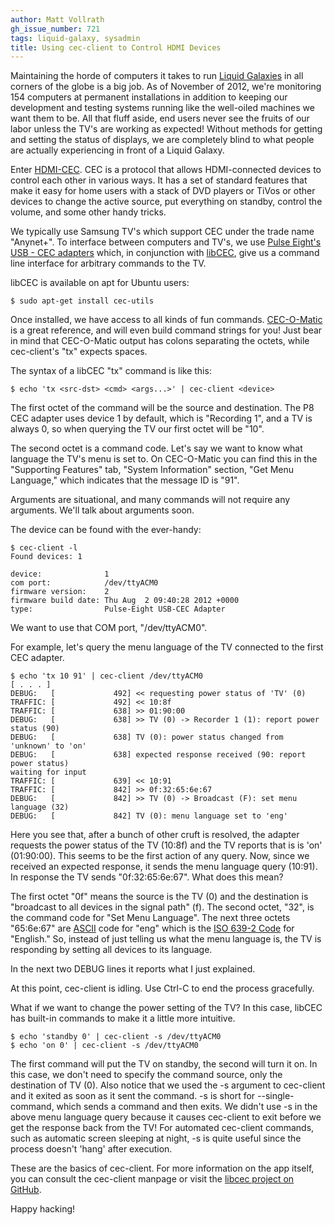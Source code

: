 ```yaml
---
author: Matt Vollrath
gh_issue_number: 721
tags: liquid-galaxy, sysadmin
title: Using cec-client to Control HDMI Devices
---
```




Maintaining the horde of computers it takes to run [Liquid Galaxies](http://liquidgalaxy.endpoint.com/) in all corners of the globe is a big job. As of November of 2012, we're monitoring 154 computers at permanent installations in addition to keeping our development and testing systems running like the well-oiled machines we want them to be. All that fluff aside, end users never see the fruits of our labor unless the TV's are working as expected! Without methods for getting and setting the status of displays, we are completely blind to what people are actually experiencing in front of a Liquid Galaxy.

Enter [HDMI-CEC](http://en.wikipedia.org/wiki/HDMI#CEC). CEC is a protocol that allows HDMI-connected devices to control each other in various ways. It has a set of standard features that make it easy for home users with a stack of DVD players or TiVos or other devices to change the active source, put everything on standby, control the volume, and some other handy tricks.

We typically use Samsung TV's which support CEC under the trade name "Anynet+". To interface between computers and TV's, we use [Pulse Eight's USB - CEC adapters](http://www.pulse-eight.com/store/products/104-usb-hdmi-cec-adapter.aspx) which, in conjunction with [libCEC](http://libcec.pulse-eight.com/), give us a command line interface for arbitrary commands to the TV.

libCEC is available on apt for Ubuntu users:

```nohighlight
$ sudo apt-get install cec-utils
```

Once installed, we have access to all kinds of fun commands. [CEC-O-Matic](http://www.cec-o-matic.com/) is a great reference, and will even build command strings for you! Just bear in mind that CEC-O-Matic output has colons separating the octets, while cec-client's "tx" expects spaces.

The syntax of a libCEC "tx" command is like this:

```nohighlight
$ echo 'tx <src-dst> <cmd> <args...>' | cec-client <device>
```

The first octet of the command will be the source and destination. The P8 CEC adapter uses device 1 by default, which is "Recording 1", and a TV is always 0, so when querying the TV our first octet will be "10".

The second octet is a command code. Let's say we want to know what language the TV's menu is set to. On CEC-O-Matic you can find this in the "Supporting Features" tab, "System Information" section, "Get Menu Language," which indicates that the message ID is "91".

Arguments are situational, and many commands will not require any arguments. We'll talk about arguments soon.

The device can be found with the ever-handy:

```nohighlight
$ cec-client -l
Found devices: 1

device:              1
com port:            /dev/ttyACM0
firmware version:    2
firmware build date: Thu Aug  2 09:40:28 2012 +0000
type:                Pulse-Eight USB-CEC Adapter
```

We want to use that COM port, "/dev/ttyACM0".

For example, let's query the menu language of the TV connected to the first CEC adapter.

```nohighlight
$ echo 'tx 10 91' | cec-client /dev/ttyACM0
[ . . . ]
DEBUG:   [             492] << requesting power status of 'TV' (0)
TRAFFIC: [             492] << 10:8f
TRAFFIC: [             638] >> 01:90:00
DEBUG:   [             638] >> TV (0) -> Recorder 1 (1): report power status (90)
DEBUG:   [             638] TV (0): power status changed from 'unknown' to 'on'
DEBUG:   [             638] expected response received (90: report power status)
waiting for input
TRAFFIC: [             639] << 10:91
TRAFFIC: [             842] >> 0f:32:65:6e:67
DEBUG:   [             842] >> TV (0) -> Broadcast (F): set menu language (32)
DEBUG:   [             842] TV (0): menu language set to 'eng'
```

Here you see that, after a bunch of other cruft is resolved, the adapter requests the power status of the TV (10:8f) and the TV reports that is is 'on' (01:90:00). This seems to be the first action of any query. Now, since we received an expected response, it sends the menu language query (10:91). In response the TV sends "0f:32:65:6e:67". What does this mean?

The first octet "0f" means the source is the TV (0) and the destination is "broadcast to all devices in the signal path" (f). The second octet, "32", is the command code for "Set Menu Language". The next three octets "65:6e:67" are [ASCII](http://en.wikipedia.org/wiki/ASCII) code for "eng" which is the [ISO 639-2 Code](http://www.loc.gov/standards/iso639-2/php/code_list.php)  for "English." So, instead of just telling us what the menu language is, the TV is responding by setting all devices to its language.

In the next two DEBUG lines it reports what I just explained.

At this point, cec-client is idling. Use Ctrl-C to end the process gracefully.

What if we want to change the power setting of the TV? In this case, libCEC has built-in commands to make it a little more intuitive.

```nohighlight
$ echo 'standby 0' | cec-client -s /dev/ttyACM0
$ echo 'on 0' | cec-client -s /dev/ttyACM0
```

The first command will put the TV on standby, the second will turn it on. In this case, we don't need to specify the command source, only the destination of TV (0). Also notice that we used the -s argument to cec-client and it exited as soon as it sent the command. -s is short for --single-command, which sends a command and then exits. We didn't use -s in the above menu language query because it causes cec-client to exit before we get the response back from the TV! For automated cec-client commands, such as automatic screen sleeping at night, -s is quite useful since the process doesn't 'hang' after execution.

These are the basics of cec-client. For more information on the app itself, you can consult the cec-client manpage or visit the [libcec project on GitHub](https://github.com/Pulse-Eight/libcec).

Happy hacking!


